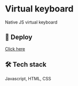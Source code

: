 
# Virtual keyboard

Native JS virtual keyboard 


## 🔗 Deploy
[Click here](https://irinaenotova.github.io/virtual-keyboard/)



## 🛠 Tech stack
Javascript, HTML, CSS

